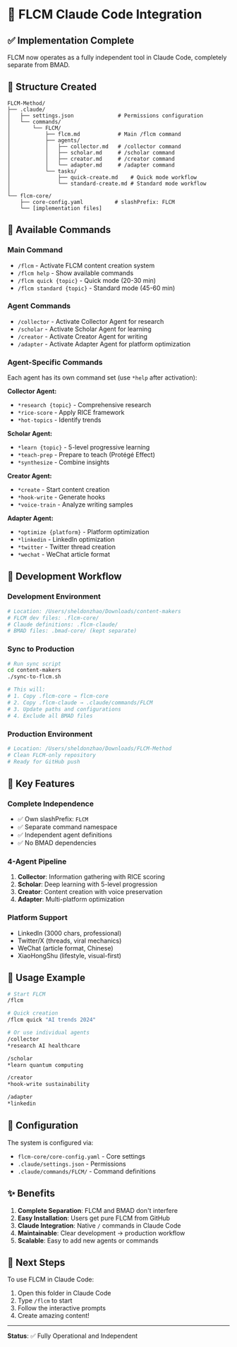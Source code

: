 # 🚀 FLCM Claude Code Integration

## ✅ Implementation Complete

FLCM now operates as a fully independent tool in Claude Code, completely separate from BMAD.

## 📁 Structure Created

```
FLCM-Method/
├── .claude/
│   ├── settings.json              # Permissions configuration
│   └── commands/
│       └── FLCM/
│           ├── flcm.md            # Main /flcm command
│           ├── agents/
│           │   ├── collector.md   # /collector command
│           │   ├── scholar.md     # /scholar command
│           │   ├── creator.md     # /creator command
│           │   └── adapter.md     # /adapter command
│           └── tasks/
│               ├── quick-create.md    # Quick mode workflow
│               └── standard-create.md # Standard mode workflow
│
└── flcm-core/
    ├── core-config.yaml          # slashPrefix: FLCM
    └── [implementation files]
```

## 🎯 Available Commands

### Main Command
- `/flcm` - Activate FLCM content creation system
- `/flcm help` - Show available commands
- `/flcm quick {topic}` - Quick mode (20-30 min)
- `/flcm standard {topic}` - Standard mode (45-60 min)

### Agent Commands
- `/collector` - Activate Collector Agent for research
- `/scholar` - Activate Scholar Agent for learning
- `/creator` - Activate Creator Agent for writing
- `/adapter` - Activate Adapter Agent for platform optimization

### Agent-Specific Commands
Each agent has its own command set (use `*help` after activation):

**Collector Agent:**
- `*research {topic}` - Comprehensive research
- `*rice-score` - Apply RICE framework
- `*hot-topics` - Identify trends

**Scholar Agent:**
- `*learn {topic}` - 5-level progressive learning
- `*teach-prep` - Prepare to teach (Protégé Effect)
- `*synthesize` - Combine insights

**Creator Agent:**
- `*create` - Start content creation
- `*hook-write` - Generate hooks
- `*voice-train` - Analyze writing samples

**Adapter Agent:**
- `*optimize {platform}` - Platform optimization
- `*linkedin` - LinkedIn optimization
- `*twitter` - Twitter thread creation
- `*wechat` - WeChat article format

## 🔄 Development Workflow

### Development Environment
```bash
# Location: /Users/sheldonzhao/Downloads/content-makers
# FLCM dev files: .flcm-core/
# Claude definitions: .flcm-claude/
# BMAD files: .bmad-core/ (kept separate)
```

### Sync to Production
```bash
# Run sync script
cd content-makers
./sync-to-flcm.sh

# This will:
# 1. Copy .flcm-core → flcm-core
# 2. Copy .flcm-claude → .claude/commands/FLCM
# 3. Update paths and configurations
# 4. Exclude all BMAD files
```

### Production Environment
```bash
# Location: /Users/sheldonzhao/Downloads/FLCM-Method
# Clean FLCM-only repository
# Ready for GitHub push
```

## 🎨 Key Features

### Complete Independence
- ✅ Own slashPrefix: `FLCM`
- ✅ Separate command namespace
- ✅ Independent agent definitions
- ✅ No BMAD dependencies

### 4-Agent Pipeline
1. **Collector**: Information gathering with RICE scoring
2. **Scholar**: Deep learning with 5-level progression
3. **Creator**: Content creation with voice preservation
4. **Adapter**: Multi-platform optimization

### Platform Support
- LinkedIn (3000 chars, professional)
- Twitter/X (threads, viral mechanics)
- WeChat (article format, Chinese)
- XiaoHongShu (lifestyle, visual-first)

## 📝 Usage Example

```bash
# Start FLCM
/flcm

# Quick creation
/flcm quick "AI trends 2024"

# Or use individual agents
/collector
*research AI healthcare

/scholar
*learn quantum computing

/creator
*hook-write sustainability

/adapter
*linkedin
```

## 🔧 Configuration

The system is configured via:
- `flcm-core/core-config.yaml` - Core settings
- `.claude/settings.json` - Permissions
- `.claude/commands/FLCM/` - Command definitions

## ✨ Benefits

1. **Complete Separation**: FLCM and BMAD don't interfere
2. **Easy Installation**: Users get pure FLCM from GitHub
3. **Claude Integration**: Native `/` commands in Claude Code
4. **Maintainable**: Clear development → production workflow
5. **Scalable**: Easy to add new agents or commands

## 🚀 Next Steps

To use FLCM in Claude Code:
1. Open this folder in Claude Code
2. Type `/flcm` to start
3. Follow the interactive prompts
4. Create amazing content!

---

**Status**: ✅ Fully Operational and Independent